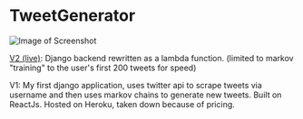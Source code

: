 # TweetGenerator

![Image of Screenshot](https://raw.githubusercontent.com/simonmahns/TweetGenerator/master/tgback/Screen%20Shot%202020-09-19%20at%2010.37.45%20PM.png)

[V2 (live)](https://confident-pare-b6e027.netlify.app): Django backend rewritten as a lambda function. (limited to markov "training" to the user's first 200 tweets for speed)

V1: My first django application, uses twitter api to scrape tweets via username and then uses markov chains to generate new tweets. Built on ReactJs. Hosted on Heroku, taken down because of pricing.
